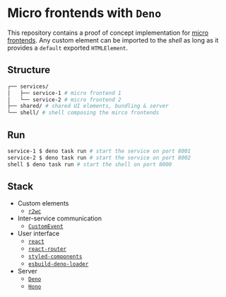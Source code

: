 # Micro frontends with `Deno`

This repository contains a proof of concept implementation for
[micro frontends](https://martinfowler.com/articles/micro-frontends.html). Any
custom element can be imported to the _shell_ as long as it provides a `default`
exported `HTMLElement`.

## Structure

```sh
┌── services/
│   ├── service-1 # micro frontend 1
│   └── service-2 # micro frontend 2
├── shared/ # shared UI elements, bundling & server
└── shell/ # shell composing the mirco frontends
```

## Run

```sh
service-1 $ deno task run # start the service on port 8001
service-2 $ deno task run # start the service on port 8002
shell $ deno task run # start the shell on port 8000
```

## Stack

- Custom elements
  - [`r2wc`](https://github.com/bitovi/react-to-web-component)
- Inter-service communication
  - [`CustomEvent`](https://developer.mozilla.org/en-US/docs/Web/API/CustomEvent/CustomEvent)
- User interface
  - [`react`](https://github.com/facebook/react)
  - [`react-router`](https://github.com/remix-run/react-router)
  - [`styled-components`](https://github.com/styled-components/styled-components)
  - [`esbuild-deno-loader`](https://github.com/lucacasonato/esbuild_deno_loader)
- Server
  - [`Deno`](https://github.com/denoland/deno)
  - [`Hono`](https://github.com/honojs/hono)
